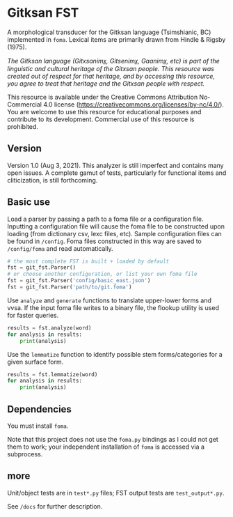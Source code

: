 # Gitksan FST

A morphological transducer for the Gitksan language (Tsimshianic, BC) implemented in `foma`. Lexical items are primarily drawn from Hindle & Rigsby (1975).

*The Gitksan language (Gitxsanimx̲, Gitsenimx̲, Gaanimx̲, etc) is part of the linguistic and cultural heritage of the Gitxsan people. This resource was created out of respect for that heritage, and by accessing this resource, you agree to treat that heritage and the Gitxsan people with respect.*

This resource is available under the Creative Commons Attribution No-Commercial 4.0 license (https://creativecommons.org/licenses/by-nc/4.0/). You are welcome to use this resource for educational purposes and contribute to its development. Commercial use of this resource is prohibited.

## Version

Version 1.0 (Aug 3, 2021). This analyzer is still imperfect and contains many open issues. A complete gamut of tests, particularly for functional items and cliticization, is still forthcoming.

## Basic use

Load a parser by passing a path to a foma file or a configuration file. Inputting a configuration file will cause the foma file to be constructed upon loading (from dictionary csv, lexc files, etc). Sample configuration files can be found in `/config`. Foma files constructed in this way are saved to `/config/foma` and read automatically.

```python
# the most complete FST is built + loaded by default
fst = git_fst.Parser()
# or choose another configuration, or list your own foma file
fst = git_fst.Parser('config/basic_east.json')
fst = git_fst.Parser('path/to/git.foma')
```

Use `analyze` and `generate` functions to translate upper-lower forms and vvsa. If the input foma file writes to a binary file, the flookup utility is used for faster queries.

```python
results = fst.analyze(word)
for analysis in results:
	print(analysis)
```

Use the `lemmatize` function to identify possible stem forms/categories for a given surface form.

```python
results = fst.lemmatize(word)
for analysis in results:
	print(analysis)
```

## Dependencies

You must install `foma`.

Note that this project does not use the `foma.py` bindings as I could not get them to work; your independent installation of `foma` is accessed via a subprocess.

## more

Unit/object tests are in `test*.py` files; FST output tests are `test_output*.py`.

See `/docs` for further description.
